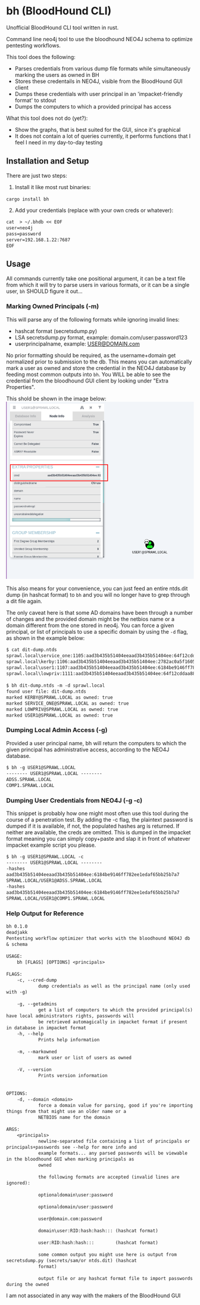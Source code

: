 # bh (BloodHound CLI)

Unofficial BloodHound CLI tool written in rust.

Command line neo4j tool to use the bloodhound NEO4J schema to optimize
pentesting workflows. 

This tool does the following:   
- Parses credentials from various dump file formats while simultaneously marking the users as owned in BH
- Stores these credentails in NEO4J, visible from the BloodHound GUI client
- Dumps these credentials with user principal in an 'impacket-friendly format' to stdout
- Dumps the computers to which a provided principal has access

What this tool does not do (yet?):  
- Show the graphs, that is best suited for the GUI, since it's graphical
- It does not contain a lot of queries currently, it performs functions that I feel I need in my day-to-day testing


## Installation and Setup

There are just two steps:  

1. Install it like most rust binaries:

`cargo install bh`

2. Add your credentials (replace with your own creds or whatever):

```
cat  > ~/.bhdb << EOF
user=neo4j
pass=password
server=192.168.1.22:7687
EOF
```

## Usage 

All commands currently take one positional argument, it can be a text file
from which it will try to parse users in various formats, or it can be a single
user, `bh` SHOULD figure it out...

### Marking Owned Principals (-m)

This will parse any of the following formats while ignoring invalid lines:

- hashcat format (secretsdump.py) 
- LSA secretsdump.py format, example: domain.com/user:password123
- userprincipalname, example: USER@DOMAIN.com

No prior formatting should be required, as the username+domain get normalized
prior to submission to the db. This means you can automatically mark a user as
owned and store the credential in the NEO4J database 
by feeding most common outputs into `bh`. You WILL be able to see the credential
from the bloodhound GUI client by looking under "Extra Properties".

This shold be shown in the image below:  
![cred-from-bh-gui](pics/creds-from-bh-gui.png)

This also means for your convenience, you can just feed an entire ntds.dit dump
(in hashcat format) to `bh` and you will no longer have to grep through
a dit file again.

The only caveat here is that some AD domains have been through a number of changes
and the provided domain might be the netbios name or a domain different from the
one stored in neo4j. You can force a given principal, or list of principals to
use a specific domain by using the `-d` flag, as shown in the example below:

```
$ cat dit-dump.ntds
sprawl.local\service_one:1105:aad3b435b51404eeaad3b435b51404ee:64f12cddaa88057e06a81b54e73b949b:::
sprawl.local\kerby:1106:aad3b435b51404eeaad3b435b51404ee:2782ac0a5f160561f1e061bacf148f2e:::
sprawl.local\user1:1107:aad3b435b51404eeaad3b435b51404ee:6184be9146ff782ee1edaf65bb25b7a7:::
sprawl.local\lowpriv:1111:aad3b435b51404eeaad3b435b51404ee:64f12cddaa88057e06a81b54e73b949b:::

$ bh dit-dump.ntds -m -d sprawl.local
found user file: dit-dump.ntds
marked KERBY@SPRAWL.LOCAL as owned: true
marked SERVICE_ONE@SPRAWL.LOCAL as owned: true
marked LOWPRIV@SPRAWL.LOCAL as owned: true
marked USER1@SPRAWL.LOCAL as owned: true
```

### Dumping Local Admin Access (-g)

Provided a user principal name, bh will return the computers to which the
given principal has administrative access, according to the NEO4J database.


```
$ bh -g USER1@SPRAWL.LOCAL
-------- USER1@SPRAWL.LOCAL --------
ADSS.SPRAWL.LOCAL
COMP1.SPRAWL.LOCAL
```

### Dumping User Credentials from NEO4J (-g -c)

This snippet is probably how one might most often use this tool during the course
of a penetration test. By adding the -c flag, the plaintext password is dumped
if it is available, if not, the populated hashes arg is returned. If neither
are available, the creds are omitted.
This is dumped in the impacket format meaning you can simply copy+paste and slap
it in front of whatever impacket example script you please.

```
$ bh -g USER1@SPRAWL.LOCAL -c
-------- USER1@SPRAWL.LOCAL --------
-hashes aad3b435b51404eeaad3b435b51404ee:6184be9146ff782ee1edaf65bb25b7a7 SPRAWL.LOCAL/USER1@ADSS.SPRAWL.LOCAL
-hashes aad3b435b51404eeaad3b435b51404ee:6184be9146ff782ee1edaf65bb25b7a7 SPRAWL.LOCAL/USER1@COMP1.SPRAWL.LOCAL
```

### Help Output for Reference

```
bh 0.1.0
deadjakk
Pentesting workflow optimizer that works with the bloodhound NEO4J db & schema

USAGE:
    bh [FLAGS] [OPTIONS] <principals>

FLAGS:
    -c, --cred-dump
            dump credentials as well as the principal name (only used with -g)

    -g, --getadmins
            get a list of computers to which the provided principal(s) have local administrators rights, passwords will
            be retrieved automagically in impacket format if present in database in impacket format
    -h, --help
            Prints help information

    -m, --markowned
            mark user or list of users as owned

    -V, --version
            Prints version information


OPTIONS:
    -d, --domain <domain>
            force a domain value for parsing, good if you're importing things from that might use an older name or a
            NETBIOS name for the domain

ARGS:
    <principals>
            newline-separated file containing a list of principals or principals+passwords see --help for more info and
            example formats... any parsed passwords will be viewable in the bloodhound GUI when marking principals as
            owned

            the following formats are accepted (invalid lines are ignored):

            optionaldomain\user:password

            optionaldomain/user:password

            user@domain.com:password

            domain\user:RID:hash:hash::: (hashcat format)

            user:RID:hash:hash:::        (hashcat format)

            some common output you might use here is output from secretsdump.py (secrets/sam/or ntds.dit) (hashcat
            format)

            output file or any hashcat format file to import passwords during the owned
```

I am not associated in any way with the makers of the BloodHound GUI
